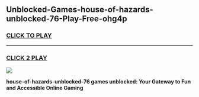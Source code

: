 
## Unblocked-Games-house-of-hazards-unblocked-76-Play-Free-ohg4p
<h3>
<a href="https://premium76.site?title=house-of-hazards-unblocked-76&ref=19M">CLICK TO PLAY</a></h3>
<hr>

<h3>
<a href="https://premium76.site?title=house-of-hazards-unblocked-76&ref=19M">CLICK 2 PLAY</a>
  
</h3>

<a href="https://premium76.site?title=house-of-hazards-unblocked-76&ref=19M"><img src="https://clearcache.store/games.png"></a>


**house-of-hazards-unblocked-76 games unblocked: Your Gateway to Fun and Accessible Online Gaming**
